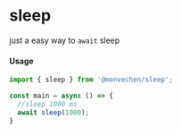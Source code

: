# sleep
just a easy way to `await` sleep

#### Usage

```js
import { sleep } from '@monvechen/sleep';

const main = async () => {
  //sleep 1000 ms
  await sleep(1000);
}

```

